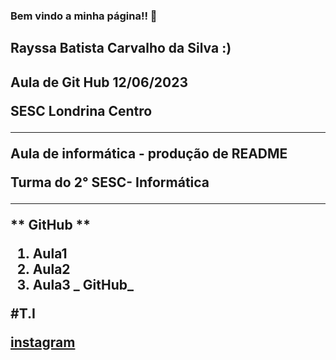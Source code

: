 ### Bem vindo a minha página!! 👋

<h2> Rayssa Batista Carvalho da Silva :) <h2>
  
  Aula de Git Hub 12/06/2023
  
  <b> SESC Londrina Centro <b>
    <hr>
 Aula de informática - produção de README
    
Turma do 2° SESC- Informática
    
<hr>
    
 ** GitHub **
<br>
1. Aula1
0. Aula2
1. Aula3
_ GitHub_

#T.I 
    
[instagram](https://www.instagram.com)
    
    
    
    
<!--
**CarvalhoRayssa/CarvalhoRayssa** is a ✨ _special_ ✨ repository because its `README.md` (this file) appears on your GitHub profile.

Here are some ideas to get you started:

- 🔭 I’m currently working on ...
- 🌱 I’m currently learning ...
- 👯 I’m looking to collaborate on ...
- 🤔 I’m looking for help with ...
- 💬 Ask me about ...
- 📫 How to reach me: ...
- 😄 Pronouns: ...
- ⚡ Fun fact: ...
-->
